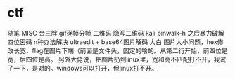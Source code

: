 # ctf
随笔
MISC 
金三胖 gif逐帧分帧 
二维码 隐写二维码 kali binwalk-h 之后暴力破解四位密码
n种办法解决 ultraedit + base64图片解码
大白 图片大小问题，hex修改长宽，flag在图片下端（前面是文件头，固定的啥的。从第二行开始，前四位是宽，后四位是高。
另外大佬说，把图片扔到linux里，宽和高不匹配打不开，我试了一下，是对的。windows可以打开，但linux打不开。
